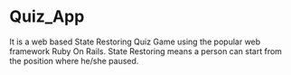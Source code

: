 # Quiz_App
It is a web based State Restoring Quiz Game using the popular web framework​ Ruby On Rails. State Restoring means a person can start from the position where he/she paused.
